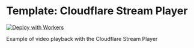 # Template: Cloudflare Stream Player

[![Deploy with Workers](https://deploy.workers.cloudflare.com/button)](https://deploy.workers.cloudflare.com/?url=https://github.com/cloudflare/workers-sdk/tree/main/templates/stream/playback/stream-player)

Example of video playback with the Cloudflare Stream Player
